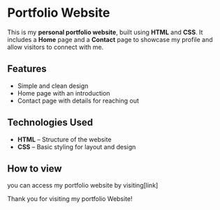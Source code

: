 # Portfolio Website

This is my **personal portfolio website**, built using **HTML** and **CSS**. It includes a **Home** page and a **Contact** page to showcase my profile and allow visitors to connect with me.

## Features  
- Simple and clean design  
- Home page with an introduction  
- Contact page with details for reaching out  

## Technologies Used  
- **HTML** – Structure of the website  
- **CSS** – Basic styling for layout and design  

## How to view
you can access my portfolio website by visiting[link] 

Thank you for visiting my portfolio Website!

